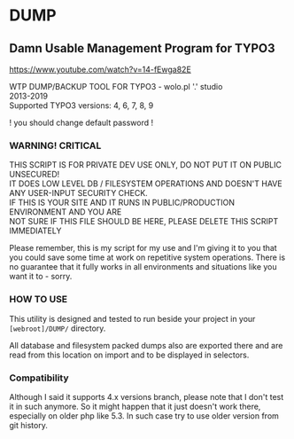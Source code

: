 # DUMP
## Damn Usable Management Program for TYPO3

https://www.youtube.com/watch?v=14-fEwga82E


WTP DUMP/BACKUP TOOL FOR TYPO3 - wolo.pl '.' studio  
2013-2019  
Supported TYPO3 versions: 4, 6, 7, 8, 9  

! you should change default password !

###							WARNING!   CRITICAL

THIS SCRIPT IS FOR PRIVATE DEV USE ONLY, DO NOT PUT IT ON PUBLIC UNSECURED!  
IT DOES LOW LEVEL DB / FILESYSTEM OPERATIONS AND DOESN'T HAVE ANY USER-INPUT SECURITY CHECK.  
IF THIS IS YOUR SITE AND IT RUNS IN PUBLIC/PRODUCTION ENVIRONMENT AND YOU ARE  
NOT SURE IF THIS FILE SHOULD BE HERE, PLEASE DELETE THIS SCRIPT IMMEDIATELY  

Please remember, this is my script for my use and I'm giving it to you that you could save some
time at work on repetitive system operations. There is no guarantee that it fully
works in all environments and situations like you want it to - sorry.



### HOW TO USE

This utility is designed and tested to run beside your project in your ```[webroot]/DUMP/``` directory.

All database and filesystem packed dumps also are exported there and are read 
from this location on import and to be displayed in selectors.



### Compatibility

Although I said it supports 4.x versions branch, please note that I don't test it in such anymore.
So it might happen that it just doesn't work there, especially on older php like 5.3.
In such case try to use older version from git history. 
